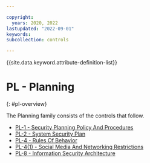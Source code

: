 ```yaml
---

copyright:
  years: 2020, 2022
lastupdated: "2022-09-01"
keywords: 
subcollection: controls

---
```




{{site.data.keyword.attribute-definition-list}}

# PL - Planning
{: #pl-overview}

The Planning family consists of the controls that follow.

- [PL-1 - Security Planning Policy And Procedures](/docs/controls?topic=controls-pl-1)
- [PL-2 - System Security Plan](/docs/controls?topic=controls-pl-2)
- [PL-4 - Rules Of Behavior](/docs/controls?topic=controls-pl-4)
- [PL-4(1) - Social Media And Networking Restrictions](/docs/controls?topic=controls-pl-4.1)
- [PL-8 - Information Security Architecture](/docs/controls?topic=controls-pl-8)



